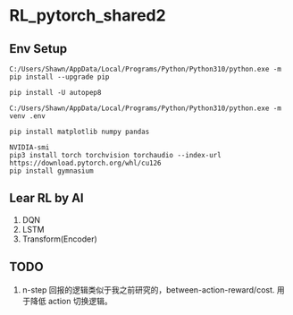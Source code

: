 # RL_pytorch_shared2

## Env Setup

```
C:/Users/Shawn/AppData/Local/Programs/Python/Python310/python.exe -m pip install --upgrade pip

pip install -U autopep8

C:/Users/Shawn/AppData/Local/Programs/Python/Python310/python.exe -m venv .env

pip install matplotlib numpy pandas
```

```
NVIDIA-smi
pip3 install torch torchvision torchaudio --index-url https://download.pytorch.org/whl/cu126
pip install gymnasium
```

## Lear RL by AI

1. DQN
2. LSTM
3. Transform(Encoder)

## TODO

1. n-step 回报的逻辑类似于我之前研究的，between-action-reward/cost. 用于降低 action 切换逻辑。
